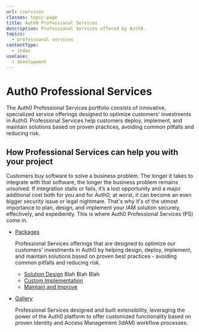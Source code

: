```yaml
---
url: /services
classes: topic-page
title: Auth0 Professional Services
description: Professional Services offered by Auth0.
topics:
  - professional services
contentType:
  - index
useCase:
  - development
---
```

<!-- markdownlint-disable MD041 MD002 -->
<div class="topic-page-header">
  <div data-name="example" class="topic-page-badge"></div>
  <h1>Auth0 Professional Services</h1>
  <p>
    The Auth0 Professional Services portfolio consists of innovative, specialized service offerings designed to optimize customers' investments in Auth0. Professional Services help customers deploy, implement, and maintain solutions based on proven practices, avoiding common pitfalls and reducing risk.
  </p>
</div>

## How Professional Services can help you with your project

Customers buy software to solve a business problem. The longer it takes to integrate with that software, the longer the business problem remains unsolved. If integration stalls or fails, it’s a lost opportunity and a major additional cost both for you and for Auth0; at worst, it can become an even bigger security issue or legal nightmare. That's why it's of the utmost importance to plan, design, and implement your IAM solution securely, effectively, and expediently. This is where Auth0 Professional Services (PS) come in. 

<ul class="topic-links">
  <li>
    <i class="icon icon-budicon-715"></i><a href="/services/packages">Packages</a>

Professional Services offerings that are designed to optimize our customers' investments in Auth0 by helping design, deploy, implement, and maintain solutions based on proven best practices - avoiding common pitfalls and reducing risk.
    <ul>
      <li>
        <i class="icon icon-budicon-695"></i><a href="/services/solution-design">Solution Design</a> Blah Blah Blah
      </li>
      <li>
        <i class="icon icon-budicon-695"></i><a href="/services/custom-implementation">Custom Implementation</a>
      </li>
      <li>
        <i class="icon icon-budicon-695"></i><a href="/services/maintain-and-improve">Maintain and Improve</a>
      </li>
    </ul>
  </li>
  <li>
      <i class="icon icon-budicon-715"></i><a href="/services/gallery">Gallery</a>

Professional Services designed and built extensibility, leveraging the power of the Auth0 platform to offer customized functionality based on proven Identity and Access Management (IdAM) workflow processes.
  </li>
</ul>
